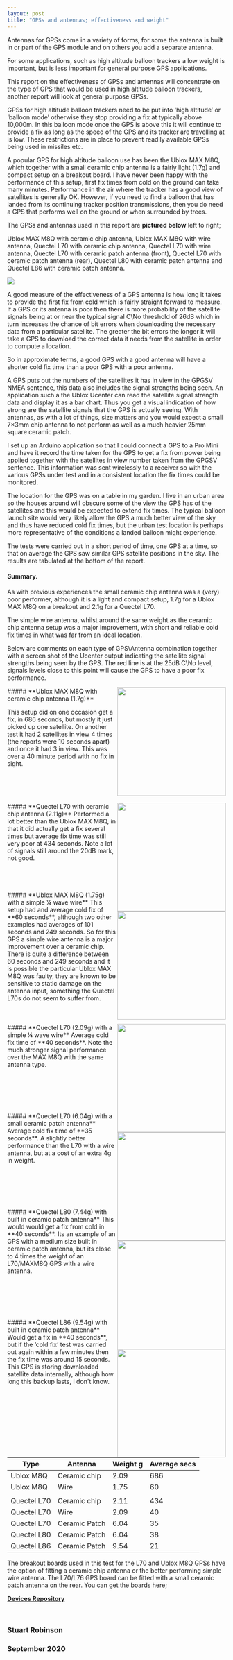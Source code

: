```yaml
---
layout: post
title: "GPSs and antennas; effectiveness and weight"
---
```


Antennas for GPSs come in a variety of forms, for some the antenna is built in or part of the GPS module and on others you add a separate antenna. 

For some applications, such as high altitude balloon trackers a low weight is important, but is less important for general purpose GPS applications. 

This report on the effectiveness of GPSs and antennas will concentrate on the type of GPS that would be used in high altitude balloon trackers, another report will look at general purpose GPSs. 

GPSs for high altitude balloon trackers need to be put into ‘high altitude’ or ‘balloon mode’ otherwise they stop providing a fix at typically above 10,000m. In this balloon mode once the GPS is above this it will continue to provide a fix as long as the speed of the GPS and its tracker are travelling at is low. These restrictions are in place to prevent readily available GPSs being used in missiles etc.

A popular GPS for high altitude balloon use has been the Ublox MAX M8Q, which together with a small ceramic chip antenna is a fairly light (1.7g) and compact setup on a breakout board. I have never been happy with the performance of this setup, first fix times from cold on the ground can take many minutes. Performance in the air where the tracker has a good view of satellites is generally OK. However, if you need to find a balloon that has landed from its continuing tracker position transmissions, then you do need a GPS that performs well on the ground or when surrounded by trees.

The GPSs and antennas used in this report are **pictured below** left to right;

Ublox MAX M8Q with ceramic chip antenna,  Ublox MAX M8Q with wire antenna, Quectel L70 with ceramic chip antenna,  Quectel L70 with wire antenna,  Quectel L70 with ceramic patch antenna (front), Quectel L70 with ceramic patch antenna (rear),  Quectel L80 with ceramic patch antenna and Quectel L86 with ceramic patch antenna. 


![](/images/GPSantenna_GPSused.jpg)


A good measure of the effectiveness of a GPS antenna is how long it takes to provide the first fix from cold which is fairly straight forward to measure. If a GPS or its antenna is poor then there is more probability of the satellite signals being at or near the typical signal C\No threshold of 26dB which in turn increases the chance of bit errors when downloading the necessary data from a particular satellite. The greater the bit errors the longer it will take a GPS to download the correct data it needs from the satellite in order to compute a location. 

So in approximate terms, a good GPS with a good antenna will have a shorter cold fix time than a poor GPS with a poor antenna. 

A GPS puts out the numbers of the satellites it has in view in the GPGSV NMEA sentence, this data also includes the signal strengths being seen. An application such a the Ublox Ucenter can read the satellite signal strength data and display it as a bar chart. Thus you get a visual indication of how strong are the satellite signals that the GPS is actually seeing. With antennas, as with a lot of things, size matters and you would expect a small 7×3mm chip antenna to not perform as well as a much heavier 25mm square ceramic patch.  

I set up an Arduino application so that I could connect a GPS to a Pro Mini and have it record the time taken for the GPS to get a fix from power being applied together with the satellites in view number taken from the GPGSV sentence. This information was sent wirelessly to a receiver so with the various GPSs under test and in a consistent location the fix times could be monitored. 

The location for the GPS was on a table in my garden. I live in an urban area so the houses around will obscure some of the view the GPS has of the satellites and this would be expected to extend fix times. The typical balloon launch site would very likely allow the GPS a much better view of the sky and thus have reduced cold fix times, but the urban test location is perhaps more representative of the conditions a landed balloon might experience. 

The tests were carried out in a short period of time, one GPS at a time, so that on average the GPS saw similar GPS satellite positions in the sky. The results are tabulated at the bottom of the report. 

#### **Summary**.
As with previous experiences the small ceramic chip antenna was a (very) poor performer, although it is a light and compact setup, 1.7g for a Ublox MAX M8Q on a breakout and 2.1g for a Quectel L70. 

The simple wire antenna, whilst around the same weight as the ceramic chip antenna setup was a major improvement, with short and reliable cold fix times in what was far from an ideal location.  

Below are comments on each type of GPS\Antenna combination together with a screen shot of the Ucenter output indicating the satellite signal strengths being seen by the GPS. The red line is at the 25dB C\No level, signals  levels close to this point will cause the GPS to have a poor fix performance.  

<img align="right" src="/images/GPSantenna17.jpg" width="250" height="250">
##### **Ublox MAX M8Q with ceramic chip antenna (1.7g)**

This setup did on one occasion get a fix, in 686 seconds, but mostly it just picked up one satellite. On another test it had 2 satellites in view 4 times (the reports were 10 seconds apart) and once it had 3 in view. This was over a 40 minute period with no fix in sight.
<br>
<br>
<br>
<br>
<br>

<img align="right" src="/images/GPSantenna4.jpg" width="250" height="250">
##### **Quectel L70 with ceramic chip antenna (2.11g)**
Performed a lot better than the Ublox MAX M8Q, in that it did actually get a fix several times but average fix time was still very poor at 434 seconds. Note a lot of signals still around the 20dB mark, not good.
<br>
<br>
<br>
<br>
<br>

<img align="right" src="/images/GPSantenna16.jpg" width="250" height="250">
##### **Ublox MAX M8Q (1.75g) with a simple ¼ wave wire** 
This setup had and average cold fix of **60 seconds**, although two other examples had averages of 101 seconds and 249 seconds. So for this GPS a simple wire antenna is a major improvement over a ceramic chip. There is quite a difference between 60 seconds and 249 seconds and it is possible the particular Ublox  MAX M8Q was faulty, they are known to be sensitive to static damage on the antenna input, something the Quectel L70s do not seem to suffer from. 
<br>
<br>
<br>
<br>

<img align="right" src="/images/GPSantenna6.jpg" width="250" height="250">
##### **Quectel L70  (2.09g) with a simple ¼ wave wire**
Average cold fix time of **40 seconds**. Note the much stronger signal performance over the MAX M8Q with the same antenna type. 
<br>
<br>
<br>
<br>
<br>
<br>
<br>

<img align="right" src="/images/GPSantenna8.jpg" width="250" height="250">
##### **Quectel L70  (6.04g) with a small ceramic patch antenna**
Average cold fix time of **35 seconds**. A slightly better performance than the L70 with a wire antenna, but at a cost of an extra 4g in weight.  <br>
<br>
<br>
<br>
<br>
<br>
<br>


<img align="right" src="/images/GPSantenna10.jpg" width="250" height="250">
##### **Quectel L80 (7.44g) with built in ceramic patch antenna**
This would would get a fix from cold in **40 seconds**. Its an example of an GPS with a medium size built in ceramic patch antenna, but its close to 4 times the weight of an L70/MAXM8Q GPS with a wire antenna. 
<br>
<br>
<br>
<br>
<br>
<br>
<br>

<img align="right" src="/images/GPSantenna11.jpg" width="250" height="250">
##### **Quectel L86 (9.54g) with built in ceramic patch antenna**
Would get a fix in **40 seconds**, but if the ‘cold fix’ test was carried out again within a few minutes then the fix time was around 15 seconds. This GPS is storing downloaded satellite data internally, although how long this backup lasts, I don't  know.
<br>
<br>
<br>
<br>
<br>

| Type  | Antenna | Weight g | Average secs |
|-|-|-|-|
| Ublox M8Q | Ceramic chip | 2.09 | 686 |
| Ublox M8Q | Wire | 1.75 | 60 |
|  |  |  |  |
| Quectel L70 | Ceramic chip | 2.11 | 434 |
| Quectel L70 | Wire | 2.09 | 40 |
| Quectel L70 | Ceramic Patch | 6.04 | 35 |
| Quectel L80 | Ceramic Patch | 6.04 | 38 |
| Quectel L86 | Ceramic Patch | 9.54 | 21 |


The breakout boards used in this test for the L70 and Ublox M8Q GPSs have the option of fitting a ceramic chip antenna or the better performing simple wire antenna. The L70/L76 GPS board can be fitted with a small ceramic patch antenna on the rear. You can get the boards here;

[**Devices Repository**](https://github.com/StuartsProjects/Devices)
 

<br>

### **Stuart Robinson**
### **September 2020**          